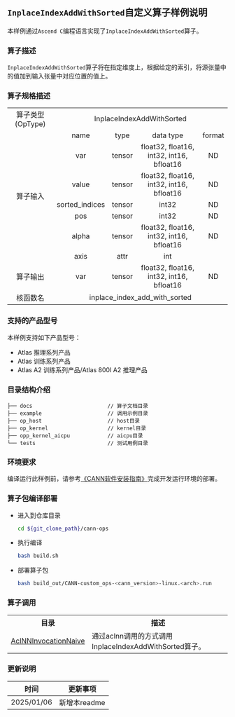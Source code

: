 ## `InplaceIndexAddWithSorted`自定义算子样例说明 
本样例通过`Ascend C`编程语言实现了`InplaceIndexAddWithSorted`算子。

### 算子描述
`InplaceIndexAddWithSorted`算子将在指定维度上，根据给定的索引，将源张量中的值加到输入张量中对应位置的值上。

### 算子规格描述

<table>
<tr><td rowspan="1" align="center">算子类型(OpType)</td><td colspan="4" align="center">InplaceIndexAddWithSorted</td></tr>
</tr>
<tr><td rowspan="7" align="center">算子输入</td><td align="center">name</td><td align="center">type</td><td align="center">data type</td><td align="center">format</td></tr>
<tr><td align="center">var</td><td align="center">tensor</td><td align="center">float32, float16, int32, int16, bfloat16</td><td align="center">ND</td></tr>
<tr><td align="center">value</td><td align="center">tensor</td><td align="center">float32, float16, int32, int16, bfloat16</td><td align="center">ND</td></tr>
<tr><td align="center">sorted_indices</td><td align="center">tensor</td><td align="center">int32</td><td align="center">ND</td></tr>
<tr><td align="center">pos</td><td align="center">tensor</td><td align="center">int32</td><td align="center">ND</td></tr>
<tr><td align="center">alpha</td><td align="center">tensor</td><td align="center">float32, float16, int32, int16, bfloat16</td><td align="center">ND</td></tr>
<tr><td align="center">axis</td><td align="center">attr</td><td align="center">int</td><td align="center"></td></tr>
</tr>
</tr>
<tr><td rowspan="1" align="center">算子输出</td><td align="center">var</td><td align="center">tensor</td><td align="center">float32, float16, int32, int16, bfloat16</td><td align="center">ND</td></tr>
</tr>
<tr><td rowspan="1" align="center">核函数名</td><td colspan="4" align="center">inplace_index_add_with_sorted</td></tr>
</table>

### 支持的产品型号
本样例支持如下产品型号：
- Atlas 推理系列产品
- Atlas 训练系列产品
- Atlas A2 训练系列产品/Atlas 800I A2 推理产品

### 目录结构介绍
```
├── docs                        // 算子文档目录
├── example                     // 调用示例目录
├── op_host                     // host目录
├── op_kernel                   // kernel目录
├── opp_kernel_aicpu            // aicpu目录
└── tests                       // 测试用例目录
```

### 环境要求
编译运行此样例前，请参考[《CANN软件安装指南》](https://hiascend.com/document/redirect/CannCommunityInstSoftware)完成开发运行环境的部署。

### 算子包编译部署
  - 进入到仓库目录

    ```bash
    cd ${git_clone_path}/cann-ops
    ```

  - 执行编译

    ```bash
    bash build.sh
    ```

  - 部署算子包

    ```bash
    bash build_out/CANN-custom_ops-<cann_version>-linux.<arch>.run
    ```
### 算子调用
<table>
    <th>目录</th><th>描述</th>
    <tr>
        <td><a href="./examples/AclNNInvocationNaive"> AclNNInvocationNaive</td><td>通过aclnn调用的方式调用InplaceIndexAddWithSorted算子。</td>
    </tr>
</table>

### 更新说明
| 时间 | 更新事项 |
|----|------|
| 2025/01/06 | 新增本readme |